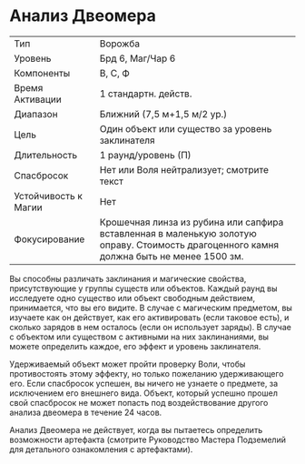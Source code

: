 
# Анализ Двеомера

|                      |                                                                                                                                          |
| -------------------- | ---------------------------------------------------------------------------------------------------------------------------------------- |
| Тип                  | Ворожба                                                                                                                                  |
| Уровень              | Брд 6, Маг/Чар 6                                                                                                                         |
| Компоненты           | В, С, Ф                                                                                                                                  |
| Время Активации      | 1 стандартн. действ.                                                                                                                     |
| Диапазон             | Ближний (7,5 м+1,5 м/2 ур.)                                                                                                              |
| Цель                 | Один объект или существо за уровень заклинателя                                                                                          |
| Длительность         | 1 раунд/уровень (П)                                                                                                                      |
| Спасбросок           | Нет или Воля нейтрализует; смотрите текст                                                                                                |
| Устойчивость к Магии | Нет                                                                                                                                      |
| Фокусирование        | Крошечная линза из рубина или сапфира вставленная в маленькую золотую оправу. Стоимость драгоценного камня должна быть не менее 1500 зм. |


Вы способны различать заклинания и магические свойства, присутствующие у группы существ или объектов. Каждый раунд вы исследуете одно существо или объект свободным действием, принимается, что вы его видите. В случае с магическим предметом, вы изучаете как он действует, как его активировать (если таковое есть), и сколько зарядов в нем осталось (если он использует заряды). В случае с объектом или существом с активными на них заклинаниями, вы можете определить каждое, его эффект и уровень заклинателя.

Удерживаемый объект может пройти проверку Воли, чтобы противостоять этому эффекту, но только пожеланию удерживающего его. Если спасбросок успешен, вы ничего не узнаете о предмете, за исключением его внешнего вида. Объект, который успешно прошел свой спасбросок не может попасть под воздействование другого анализа двеомера в течение 24 часов.

Анализ Двеомера не действует, когда вы пытаетесь определить возможности артефакта (смотрите Руководство Мастера Подземелий для детального ознакомления с артефактами).

